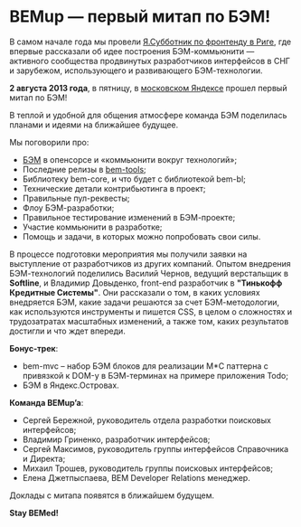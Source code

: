 # BEMup — первый митап по БЭМ!

В самом начале года мы провели [Я.Субботник по фронтенду в Риге](https://events.yandex.ru/events/yasubbotnik/riga-apr-2013/),
где впервые рассказали об идее построения БЭМ-коммьюнити — активного сообщества продвинутых
разработчиков интерфейсов в СНГ и зарубежом, использующего и развивающего БЭМ-технологии.

**2 августа 2013 года**, в пятницу, в [московском Яндексе](https://company.yandex.ru/contacts/redrose/) прошел первый
митап по БЭМ!

В теплой и удобной для общения атмосфере команда БЭМ поделилась планами и идеями на ближайшее будущее.

Мы поговорили про:

* [БЭМ](https://ru.bem.info/) в опенсорсе и «коммьюнити вокруг технологий»;
* Последние релизы в [bem-tools](https://ru.bem.info/tools/bem/bem-tools/);
* Библиотеку bem-core, и что будет с библиотекой bem-bl;
* Технические детали контрибьютинга в проект;
* Правильные пул-реквесты;
* Флоу БЭМ-разработки;
* Правильное тестирование изменений в БЭМ-проекте;
* Участие коммьюнити в разработке;
* Помощь и задачи, в которых можно попробовать свои силы.

В процессе подготовки мероприятия мы получили заявки на выступление от разработчиков из других компаний.
Опытом внедрения БЭМ-технологий поделились Василий Чернов, ведущий верстальщик в **Softline**, и Владимир Довыденко,
front-end разработчик в **"Тинькофф Кредитные Системы"**. Они рассказали о том, в каких условиях внедряется БЭМ,
какие задачи решаются за счет БЭМ-методологии, как используются инструменты и пишется CSS, в целом о сложностях
и трудозатратах масштабных изменений, а также том, каких результатов достигли и что ждет впереди.

**Бонус-трек**:

* bem-mvc – набор БЭМ блоков для реализации M*C паттерна с привязкой к DOM-у в БЭМ-терминах на примере приложения Todo;
* БЭМ в Яндекс.Островах.

**Команда BEMup’a**:

* Сергей Бережной, руководитель отдела разработки поисковых интерфейсов;
* Владимир Гриненко, разработчик интерфейсов;
* Сергей Максимов, руководитель группы интерфейсов Справочника и Директа;
* Михаил Трошев, руководитель группы поисковых интерфейсов;
* Елена Джетпыспаева, BEM Developer Relations менеджер.

Доклады с митапа появятся в ближайшем будущем.

**Stay BEMed!**
